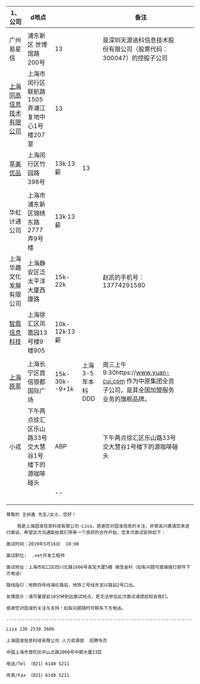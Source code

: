 | 1、公司                                                      | d地点                                               |               |                  | 备注                                                         |      |      |
| ------------------------------------------------------------ | --------------------------------------------------- | ------------- | ---------------- | ------------------------------------------------------------ | ---- | ---- |
|                                                              |                                                     |               |                  |                                                              |      |      |
| 广州易星信                                                   | 浦东新区 世博馆路200号                              | 13            |                  | 是深圳天源迪科信息技术股份有限公司（股票代码：300047）的控股子公司 |      |      |
| [上海同高信息技术有限公司](https://jobs.51job.com/all/co3193826.html) | 上海市闵行区联航路1505弄浦江复地中心1号楼207室      | 13            |                  |                                                              |      |      |
| [萃美优品  ](https://www.zhipin.com/gongsir/fb528214e68128341HRz3NS-FA~~.html) | 上海闵行区竹园路398号                               | 13k·13薪      | 13               |                                                              |      |      |
|                                                              |                                                     |               |                  |                                                              |      |      |
| 华虹计通公司                                                 | 上海市浦东新区锦绣东路2777弄9号楼                   | 13k·13薪      |                  |                                                              |      |      |
| 上海华趣文化发展有限公司                                     | 上海静安区泛太平洋大厦西康路                        | 15k-22k       |                  | 赵凯的手机号：13774291580                                    |      |      |
| [智鼎信息科技   ](https://www.zhipin.com/gongsir/fc17fa94018d84551XV-29i4EQ~~.html) | 上海徐汇区凤凰园13号楼9楼905                        | 10k-12k·13薪  |                  |                                                              |      |      |
|                                                              |                                                     |               |                  |                                                              |      |      |
| [上海原萃                                  ](https://www.zhipin.com/gongsir/136af792d01f2f671XR62Nm7FQ~~.html) | 上海长宁区首信银都国际广场                          | 15k-30k--9+1k | 上海3-5年本科DDD | 周三上午9:30https://www.yuan-cui.com  作为中原集团全资子公司，是其全国加盟服务业务的旗舰品牌。 |      |      |
| 小戎                                                         | 下午两点徐汇区乐山路33号交大慧谷1号楼下的源咖啡碰头 | ABP           |                  | 下午两点徐汇区乐山路33号交大慧谷1号楼下的源咖啡碰头          |      |      |
|                                                              |                                                     | --            |                  |                                                              |      |      |
|                                                              |                                                     |               |                  |                                                              |      |      |
|                                                              |                                                     |               |                  |                                                              |      |      |
|                                                              |                                                     |               |                  |                                                              |      |      |

````
尊敬的 王树鑫 先生/女士，您好！

    我是上海固浚信息科技有限公司-Lisa，感谢您对固浚信息的关注，非常高兴邀请您来进行面谈，希望这次沟通能给我们带来一个良好的合作开始，您本次面试安排如下：

面试时间：2019年5月16日  10:00

面试职位:  .net开发工程师

面试地址：上海市虹口区四川北路1666号高宝大厦5楼 维信金科（如有问题可直接拨打邮件下方电话）

路线指引：地铁四号线海伦路站，地铁三号线东宝兴路站2号口出。

友情提示：请尽量提前10分钟到达面试地点，若无法参加此次面试请提前知会我们。

感谢您对固浚的关注与支持！如有问题随时可联系下方电话。

...................................................................................................

Lisa 136 2530 3606

上海固浚信息科技有限公司 人力资源部  招聘专员

中国上海市普陀区中山北路2000号中期大厦23层

电话/Tel （021）6140 5211

传真/Fax （021）6140 5211
````

